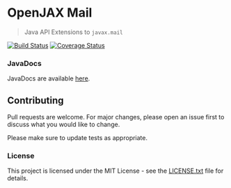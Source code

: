# OpenJAX Mail

> Java API Extensions to `javax.mail`

[![Build Status](https://travis-ci.org/openjax/mail.png)](https://travis-ci.org/openjax/mail)
[![Coverage Status](https://coveralls.io/repos/github/openjax/mail/badge.svg?branch=master)](https://coveralls.io/github/openjax/mail?branch=master)

### JavaDocs

JavaDocs are available [here](https://ext.openjax.org/mail/apidocs/).

## Contributing

Pull requests are welcome. For major changes, please open an issue first to discuss what you would like to change.

Please make sure to update tests as appropriate.

### License

This project is licensed under the MIT License - see the [LICENSE.txt](LICENSE.txt) file for details.